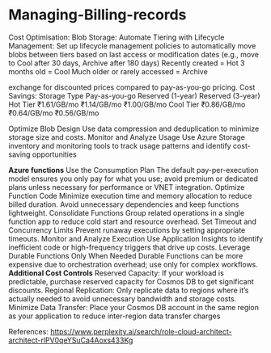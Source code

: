 # Managing-Billing-records
Cost Optimisation:
Blob Storage:
Automate Tiering with Lifecycle Management:
Set up lifecycle management policies to automatically move blobs between tiers based on last access or modification dates (e.g., move to Cool after 30 days, Archive after 180 days)
Recently created = Hot
3 months old = Cool
Much older or rarely accessed = Archive

exchange for discounted prices compared to pay-as-you-go pricing.
Cost Savings:
   Storage Type
Pay-as-you-go
Reserved (1-year)
Reserved (3-year)
Hot Tier
₹1.61/GB/mo
₹1.14/GB/mo
₹1.00/GB/mo
Cool Tier
₹0.86/GB/mo
₹0.64/GB/mo
₹0.56/GB/mo

Optimize Blob Design
Use data compression and deduplication to minimize storage size and costs.
Monitor and Analyze Usage
Use Azure Storage inventory and monitoring tools to track usage patterns and identify cost-saving opportunities

**Azure functions**
Use the Consumption Plan
The default pay-per-execution model ensures you only pay for what you use; avoid premium or dedicated plans unless necessary for performance or VNET integration.
Optimize Function Code
Minimize execution time and memory allocation to reduce billed duration.
Avoid unnecessary dependencies and keep functions lightweight.
Consolidate Functions
Group related operations in a single function app to reduce cold start and resource overhead.
Set Timeout and Concurrency Limits
Prevent runaway executions by setting appropriate timeouts.
Monitor and Analyze Execution
Use Application Insights to identify inefficient code or high-frequency triggers that drive up costs.
Leverage Durable Functions Only When Needed
Durable Functions can be more expensive due to orchestration overhead; use only for complex workflows.
**Additional Cost Controls**
Reserved Capacity:
If your workload is predictable, purchase reserved capacity for Cosmos DB to get significant discounts.
Regional Replication:
Only replicate data to regions where it’s actually needed to avoid unnecessary bandwidth and storage costs.
Minimize Data Transfer:
Place your Cosmos DB account in the same region as your application to reduce inter-region data transfer charges





References:
https://www.perplexity.ai/search/role-cloud-architect-architect-rlPV0qeYSuCa4Aoxs433Kg

